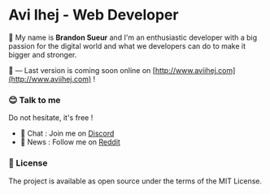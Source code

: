 # Avi Ihej - Web Developer

👋 My name is **Brandon Sueur** and I'm an enthusiastic developer with a big passion for the digital world and what we developers can do to make it bigger and stronger.

👀 — Last version is coming soon online on [http://www.aviihej.com](http://www.aviihej.com) !

### 😊  Talk to me
Do not hesitate, it's free !

- 💬  Chat : Join me on [Discord](aviihej@gmail.com)
- 📣  News : Follow me on [Reddit](https://www.reddit.com/user/aviihej/)

### 📖  License
The project is available as open source under the terms of the MIT License.
